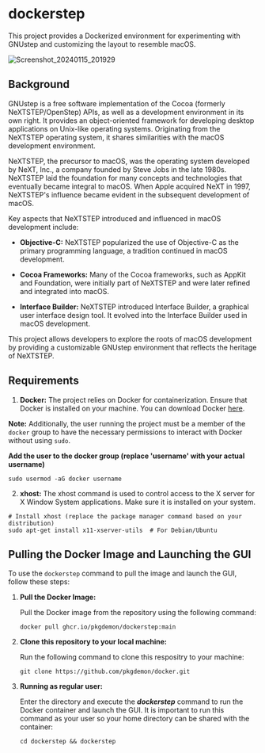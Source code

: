 # dockerstep
This project provides a Dockerized environment for experimenting with GNUstep and customizing the layout to resemble macOS.

![Screenshot_20240115_201929](https://github.com/pkgdemon/dockerstep/assets/4109732/85f80b20-fb79-49c2-abd3-86da280f2eba)

## Background

GNUstep is a free software implementation of the Cocoa (formerly NeXTSTEP/OpenStep) APIs, as well as a development environment in its own right. It provides an object-oriented framework for developing desktop applications on Unix-like operating systems. Originating from the NeXTSTEP operating system, it shares similarities with the macOS development environment.

NeXTSTEP, the precursor to macOS, was the operating system developed by NeXT, Inc., a company founded by Steve Jobs in the late 1980s. NeXTSTEP laid the foundation for many concepts and technologies that eventually became integral to macOS. When Apple acquired NeXT in 1997, NeXTSTEP's influence became evident in the subsequent development of macOS.

Key aspects that NeXTSTEP introduced and influenced in macOS development include:

- **Objective-C:** NeXTSTEP popularized the use of Objective-C as the primary programming language, a tradition continued in macOS development.

- **Cocoa Frameworks:** Many of the Cocoa frameworks, such as AppKit and Foundation, were initially part of NeXTSTEP and were later refined and integrated into macOS.

- **Interface Builder:** NeXTSTEP introduced Interface Builder, a graphical user interface design tool. It evolved into the Interface Builder used in macOS development.

This project allows developers to explore the roots of macOS development by providing a customizable GNUstep environment that reflects the heritage of NeXTSTEP.

## Requirements

1. **Docker:** The project relies on Docker for containerization. Ensure that Docker is installed on your machine. You can download Docker [here](https://www.docker.com/get-started).

**Note:** Additionally, the user running the project must be a member of the `docker` group to have the necessary permissions to interact with Docker without using `sudo`.

**Add the user to the docker group (replace 'username' with your actual username)**

```
sudo usermod -aG docker username
```

2. **xhost:** The xhost command is used to control access to the X server for X Window System applications. Make sure it is installed on your system.

```
# Install xhost (replace the package manager command based on your distribution)
sudo apt-get install x11-xserver-utils  # For Debian/Ubuntu
```

## Pulling the Docker Image and Launching the GUI

To use the `dockerstep` command to pull the image and launch the GUI, follow these steps:

1. **Pull the Docker Image:**
   
   Pull the Docker image from the repository using the following command:
   ```
   docker pull ghcr.io/pkgdemon/dockerstep:main
   ```

2. **Clone this repository to your local machine:**

   Run the following command to clone this respositry to your machine:
   ```
   git clone https://github.com/pkgdemon/docker.git
   ```

3. **Running as regular user:**

   Enter the directory and execute the ***dockerstep*** command to run the Docker container and launch the GUI. It is important to run this command as your user so your home directory can be shared with the container:

   ```
   cd dockerstep && dockerstep
   ```

